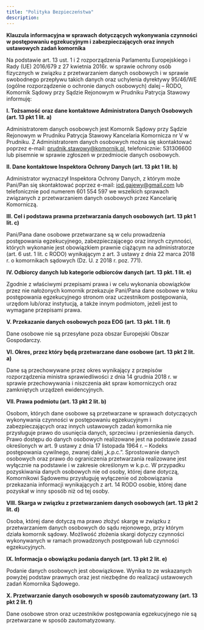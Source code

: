 ```yaml
---
title: "Polityka Bezpieczeństwa"
description:
---
```


**Klauzula informacyjna w sprawach dotyczących wykonywania czynności w
postępowaniu egzekucyjnym i zabezpieczających oraz innych ustawowych
zadań komornika**

Na podstawie art. 13 ust. 1 i 2 rozporządzenia Parlamentu Europejskiego i Rady (UE)
2016/679 z 27 kwietnia 2016r. w sprawie ochrony osób fizycznych w związku z
przetwarzaniem danych osobowych i w sprawie swobodnego przepływu takich danych oraz
uchylenia dyrektywy 95/46/WE (ogólne rozporządzenie o ochronie danych osobowych) dalej
– RODO, Komornik Sądowy przy Sądzie Rejonowym w Prudniku Patrycja Stawowy informuję:

**I. Tożsamość oraz dane kontaktowe Administratora Danych Osobowych (art. 13 pkt 1
lit. a)**

Administratorem danych osobowych jest Komornik Sądowy przy Sądzie Rejonowym w Prudniku
Patrycja Stawowy Kancelaria Komornicza nr V w Prudniku.
Z Administratorem danych osobowych można się skontaktować poprzez e-mail:
prudnik.stawowy@komornik.pl, telefonicznie: 531306600 lub pisemnie w sprawie zgłoszeń w
przedmiocie danych osobowych.

**II. Dane kontaktowe Inspektora Ochrony Danych (art. 13 pkt 1 lit. b)**

Administrator wyznaczył Inspektora Ochrony Danych, z którym może Pani/Pan się
skontaktować poprzez e-mail: iod.gajewy@gmail.com lub telefonicznie pod numerem
601 554 597 we wszelkich sprawach związanych z przetwarzaniem danych osobowych przez
Kancelarię Komorniczą.

**III. Cel i podstawa prawna przetwarzania danych osobowych (art. 13 pkt 1 lit. c)**

Pani/Pana dane osobowe przetwarzane są w celu prowadzenia postępowania egzekucyjnego,
zabezpieczającego oraz innych czynności, których wykonanie jest obowiązkiem prawnie
ciążącym na administratorze (art. 6 ust. 1 lit. c RODO) wynikającym z art. 3 ustawy z dnia 22
marca 2018 r. o komornikach sądowych (Dz. U. z 2018 r. poz. 771).

**IV. Odbiorcy danych lub kategorie odbiorców danych (art. 13 pkt. 1 lit. e)**

Zgodnie z właściwymi przepisami prawa i w celu wykonania obowiązków przez nie
nałożonych komornik przekazuje Pani/Pana dane osobowe w toku postępowania
egzekucyjnego stronom oraz uczestnikom postępowania, urzędom lub/oraz instytucją, a także
innym podmiotom, jeżeli jest to wymagane przepisami prawa.

**V. Przekazanie danych osobowych poza EOG (art. 13 pkt. 1 lit. f)**

Dane osobowe nie są̨ przesyłane poza obszar Europejski Obszar Gospodarczy.

**VI. Okres, przez który będą przetwarzane dane osobowe (art. 13 pkt 2 lit. a)**

Dane są przechowywane przez okres wynikający z przepisów rozporządzenia ministra
sprawiedliwości z dnia 14 grudnia 2018 r. w sprawie przechowywania i niszczenia akt spraw
komorniczych oraz zamkniętych urządzeń ewidencyjnych.

**VII. Prawa podmiotu (art. 13 pkt 2 lit. b)**

Osobom, których dane osobowe są przetwarzane w sprawach dotyczących wykonywania
czynności w postępowaniu egzekucyjnym i zabezpieczających oraz innych ustawowych
zadań komornika nie przysługuje prawo do usunięcia danych, sprzeciwu i przeniesienia
danych. Prawo dostępu do danych osobowych realizowane jest na podstawie zasad
określonych w art. 9 ustawy z dnia 17 listopada 1964 r. – Kodeks postępowania cywilnego,
zwanej dalej „k.p.c.”. Sprostowanie danych osobowych oraz prawo do ograniczenia
przetwarzania realizowane jest wyłącznie na podstawie i w zakresie określonym w k.p.c.
W przypadku pozyskiwania danych osobowych nie od osoby, której dane dotyczą,
Komornikowi Sądowemu przysługuję wyłączenie od zobowiązania przekazania informacji
wynikających z art. 14 RODO osobie, której dane pozyskał w inny sposób niż od tej osoby.

**VIII. Skarga w związku z przetwarzaniem danych osobowych (art. 13 pkt 2 lit. d)**

Osoba, której dane dotyczą ma prawo złożyć skargę w związku z przetwarzaniem danych
osobowych do sądu rejonowego, przy którym działa komornik sądowy. Możliwość złożenia
skargi dotyczy czynności wykonywanych w ramach prowadzonych postępowań lub czynności
egzekucyjnych.

**IX. Informacja o obowiązku podania danych (art. 13 pkt 2 lit. e)**

Podanie danych osobowych jest obowiązkowe. Wynika to ze wskazanych powyżej podstaw
prawnych oraz jest niezbędne do realizacji ustawowych zadań Komornika Sądowego.

**X. Przetwarzanie danych osobowych w sposób zautomatyzowany (art. 13 pkt 2 lit. f)**

Dane osobowe stron oraz uczestników postępowania egzekucyjnego nie są przetwarzane w
sposób zautomatyzowany.
